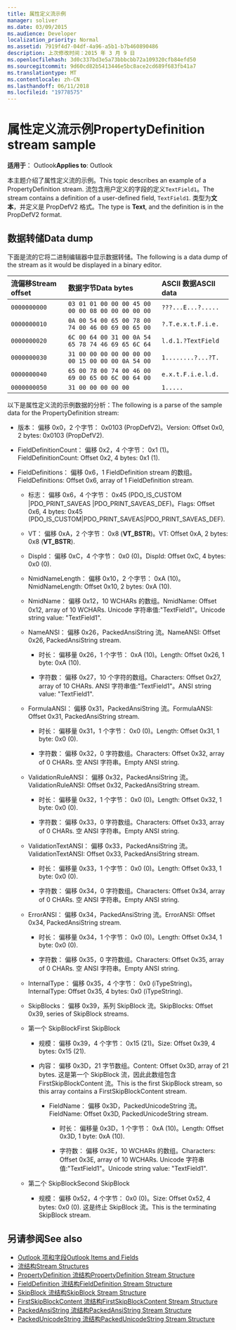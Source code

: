 ```yaml
---
title: 属性定义流示例
manager: soliver
ms.date: 03/09/2015
ms.audience: Developer
localization_priority: Normal
ms.assetid: 7919f4d7-04df-4a96-a5b1-b7b460890486
description: 上次修改时间：2015 年 3 月 9 日
ms.openlocfilehash: 3d0c337bd3e5a73bbbcbb72a109320cfb84efd50
ms.sourcegitcommit: 9d60cd82b5413446e5bc8ace2cd689f683fb41a7
ms.translationtype: MT
ms.contentlocale: zh-CN
ms.lasthandoff: 06/11/2018
ms.locfileid: "19778575"
---
```

# <a name="propertydefinition-stream-sample"></a><span data-ttu-id="aa3cf-103">属性定义流示例</span><span class="sxs-lookup"><span data-stu-id="aa3cf-103">PropertyDefinition stream sample</span></span>

<span data-ttu-id="aa3cf-104">**适用于**： Outlook</span><span class="sxs-lookup"><span data-stu-id="aa3cf-104">**Applies to**: Outlook</span></span> 
  
<span data-ttu-id="aa3cf-105">本主题介绍了属性定义流的示例。</span><span class="sxs-lookup"><span data-stu-id="aa3cf-105">This topic describes an example of a PropertyDefinition stream.</span></span> <span data-ttu-id="aa3cf-106">流包含用户定义的字段的定义`TextField1`。</span><span class="sxs-lookup"><span data-stu-id="aa3cf-106">The stream contains a definition of a user-defined field,  `TextField1`.</span></span> <span data-ttu-id="aa3cf-107">类型为**文本**，并定义是 PropDefV2 格式。</span><span class="sxs-lookup"><span data-stu-id="aa3cf-107">The type is **Text**, and the definition is in the PropDefV2 format.</span></span>
  
## <a name="data-dump"></a><span data-ttu-id="aa3cf-108">数据转储</span><span class="sxs-lookup"><span data-stu-id="aa3cf-108">Data dump</span></span>

<span data-ttu-id="aa3cf-109">下面是流的它将二进制编辑器中显示数据转储。</span><span class="sxs-lookup"><span data-stu-id="aa3cf-109">The following is a data dump of the stream as it would be displayed in a binary editor.</span></span>
  
|<span data-ttu-id="aa3cf-110">流偏移</span><span class="sxs-lookup"><span data-stu-id="aa3cf-110">Stream offset</span></span>|<span data-ttu-id="aa3cf-111">数据字节</span><span class="sxs-lookup"><span data-stu-id="aa3cf-111">Data bytes</span></span>|<span data-ttu-id="aa3cf-112">ASCII 数据</span><span class="sxs-lookup"><span data-stu-id="aa3cf-112">ASCII data</span></span>|
|:-----|:-----|:-----|
| `0000000000` <br/> | `03 01 01 00 00 00 45 00 00 00 08 00 00 00 00 00` <br/> | `???...E...?.....` <br/> |
| `0000000010` <br/> | `0A 00 54 00 65 00 78 00 74 00 46 00 69 00 65 00` <br/> | `?.T.e.x.t.F.i.e.` <br/> |
| `0000000020` <br/> | `6C 00 64 00 31 00 0A 54 65 78 74 46 69 65 6C 64` <br/> | `l.d.1.?TextField` <br/> |
| `0000000030` <br/> | `31 00 00 00 00 00 00 00 00 15 00 00 00 0A 54 00` <br/> | `1........?...?T.` <br/> |
| `0000000040` <br/> | `65 00 78 00 74 00 46 00 69 00 65 00 6C 00 64 00` <br/> | `e.x.t.F.i.e.l.d.` <br/> |
| `0000000050` <br/> | `31 00 00 00 00 00` <br/> | `1.....` <br/> |
   
<span data-ttu-id="aa3cf-113">以下是属性定义流的示例数据的分析：</span><span class="sxs-lookup"><span data-stu-id="aa3cf-113">The following is a parse of the sample data for the PropertyDefinition stream:</span></span>
  
- <span data-ttu-id="aa3cf-114">版本： 偏移 0x0，2 个字节： 0x0103 (PropDefV2)。</span><span class="sxs-lookup"><span data-stu-id="aa3cf-114">Version: Offset 0x0, 2 bytes: 0x0103 (PropDefV2).</span></span>
    
- <span data-ttu-id="aa3cf-115">FieldDefinitionCount： 偏移 0x2，4 个字节： 0x1 (1)。</span><span class="sxs-lookup"><span data-stu-id="aa3cf-115">FieldDefinitionCount: Offset 0x2, 4 bytes: 0x1 (1).</span></span>
    
- <span data-ttu-id="aa3cf-116">FieldDefinitions： 偏移 0x6，1 FieldDefinition stream 的数组。</span><span class="sxs-lookup"><span data-stu-id="aa3cf-116">FieldDefinitions: Offset 0x6, array of 1 FieldDefinition stream.</span></span>
    
  - <span data-ttu-id="aa3cf-117">标志： 偏移 0x6，4 个字节： 0x45 (PDO_IS_CUSTOM |PDO_PRINT_SAVEAS |PDO_PRINT_SAVEAS_DEF)。</span><span class="sxs-lookup"><span data-stu-id="aa3cf-117">Flags: Offset 0x6, 4 bytes: 0x45 (PDO_IS_CUSTOM|PDO_PRINT_SAVEAS|PDO_PRINT_SAVEAS_DEF).</span></span>
    
  - <span data-ttu-id="aa3cf-118">VT： 偏移 0xA，2 个字节： 0x8 (**VT_BSTR**)。</span><span class="sxs-lookup"><span data-stu-id="aa3cf-118">VT: Offset 0xA, 2 bytes: 0x8 (**VT_BSTR**).</span></span>
    
  - <span data-ttu-id="aa3cf-119">DispId： 偏移 0xC，4 个字节： 0x0 (0)。</span><span class="sxs-lookup"><span data-stu-id="aa3cf-119">DispId: Offset 0xC, 4 bytes: 0x0 (0).</span></span>
    
  - <span data-ttu-id="aa3cf-120">NmidNameLength： 偏移 0x10，2 个字节： 0xA (10)。</span><span class="sxs-lookup"><span data-stu-id="aa3cf-120">NmidNameLength: Offset 0x10, 2 bytes: 0xA (10).</span></span>
    
  - <span data-ttu-id="aa3cf-121">NmidName： 偏移 0x12，10 WCHARs 的数组。</span><span class="sxs-lookup"><span data-stu-id="aa3cf-121">NmidName: Offset 0x12, array of 10 WCHARs.</span></span> <span data-ttu-id="aa3cf-122">Unicode 字符串值:"TextField1"。</span><span class="sxs-lookup"><span data-stu-id="aa3cf-122">Unicode string value: "TextField1".</span></span>
    
  - <span data-ttu-id="aa3cf-123">NameANSI： 偏移 0x26，PackedAnsiString 流。</span><span class="sxs-lookup"><span data-stu-id="aa3cf-123">NameANSI: Offset 0x26, PackedAnsiString stream.</span></span>
    
    - <span data-ttu-id="aa3cf-124">时长： 偏移量 0x26，1 个字节： 0xA (10)。</span><span class="sxs-lookup"><span data-stu-id="aa3cf-124">Length: Offset 0x26, 1 byte: 0xA (10).</span></span>
      
    - <span data-ttu-id="aa3cf-125">字符数： 偏移 0x27，10 个字符的数组。</span><span class="sxs-lookup"><span data-stu-id="aa3cf-125">Characters: Offset 0x27, array of 10 CHARs.</span></span> <span data-ttu-id="aa3cf-126">ANSI 字符串值:"TextField1"。</span><span class="sxs-lookup"><span data-stu-id="aa3cf-126">ANSI string value: "TextField1".</span></span>
    
  - <span data-ttu-id="aa3cf-127">FormulaANSI： 偏移 0x31，PackedAnsiString 流。</span><span class="sxs-lookup"><span data-stu-id="aa3cf-127">FormulaANSI: Offset 0x31, PackedAnsiString stream.</span></span>
    
    - <span data-ttu-id="aa3cf-128">时长： 偏移量 0x31，1 个字节： 0x0 (0)。</span><span class="sxs-lookup"><span data-stu-id="aa3cf-128">Length: Offset 0x31, 1 byte: 0x0 (0).</span></span>
      
    - <span data-ttu-id="aa3cf-129">字符数： 偏移 0x32，0 字符数组。</span><span class="sxs-lookup"><span data-stu-id="aa3cf-129">Characters: Offset 0x32, array of 0 CHARs.</span></span> <span data-ttu-id="aa3cf-130">空 ANSI 字符串。</span><span class="sxs-lookup"><span data-stu-id="aa3cf-130">Empty ANSI string.</span></span>
    
  - <span data-ttu-id="aa3cf-131">ValidationRuleANSI： 偏移 0x32，PackedAnsiString 流。</span><span class="sxs-lookup"><span data-stu-id="aa3cf-131">ValidationRuleANSI: Offset 0x32, PackedAnsiString stream.</span></span>
    
    - <span data-ttu-id="aa3cf-132">时长： 偏移量 0x32，1 个字节： 0x0 (0)。</span><span class="sxs-lookup"><span data-stu-id="aa3cf-132">Length: Offset 0x32, 1 byte: 0x0 (0).</span></span>
      
    - <span data-ttu-id="aa3cf-133">字符数： 偏移 0x33，0 字符数组。</span><span class="sxs-lookup"><span data-stu-id="aa3cf-133">Characters: Offset 0x33, array of 0 CHARs.</span></span> <span data-ttu-id="aa3cf-134">空 ANSI 字符串。</span><span class="sxs-lookup"><span data-stu-id="aa3cf-134">Empty ANSI string.</span></span>
    
  - <span data-ttu-id="aa3cf-135">ValidationTextANSI： 偏移 0x33，PackedAnsiString 流。</span><span class="sxs-lookup"><span data-stu-id="aa3cf-135">ValidationTextANSI: Offset 0x33, PackedAnsiString stream.</span></span>
    
    - <span data-ttu-id="aa3cf-136">时长： 偏移量 0x33，1 个字节： 0x0 (0)。</span><span class="sxs-lookup"><span data-stu-id="aa3cf-136">Length: Offset 0x33, 1 byte: 0x0 (0).</span></span>
      
    - <span data-ttu-id="aa3cf-137">字符数： 偏移 0x34，0 字符数组。</span><span class="sxs-lookup"><span data-stu-id="aa3cf-137">Characters: Offset 0x34, array of 0 CHARs.</span></span> <span data-ttu-id="aa3cf-138">空 ANSI 字符串。</span><span class="sxs-lookup"><span data-stu-id="aa3cf-138">Empty ANSI string.</span></span>
    
  - <span data-ttu-id="aa3cf-139">ErrorANSI： 偏移 0x34，PackedAnsiString 流。</span><span class="sxs-lookup"><span data-stu-id="aa3cf-139">ErrorANSI: Offset 0x34, PackedAnsiString stream.</span></span>
    
    - <span data-ttu-id="aa3cf-140">时长： 偏移量 0x34，1 个字节： 0x0 (0)。</span><span class="sxs-lookup"><span data-stu-id="aa3cf-140">Length: Offset 0x34, 1 byte: 0x0 (0).</span></span>
      
    - <span data-ttu-id="aa3cf-141">字符数： 偏移 0x35，0 字符数组。</span><span class="sxs-lookup"><span data-stu-id="aa3cf-141">Characters: Offset 0x35, array of 0 CHARs.</span></span> <span data-ttu-id="aa3cf-142">空 ANSI 字符串。</span><span class="sxs-lookup"><span data-stu-id="aa3cf-142">Empty ANSI string.</span></span>
    
  - <span data-ttu-id="aa3cf-143">InternalType： 偏移 0x35，4 个字节： 0x0 (iTypeString)。</span><span class="sxs-lookup"><span data-stu-id="aa3cf-143">InternalType: Offset 0x35, 4 bytes: 0x0 (iTypeString).</span></span>
    
  - <span data-ttu-id="aa3cf-144">SkipBlocks： 偏移 0x39，系列 SkipBlock 流。</span><span class="sxs-lookup"><span data-stu-id="aa3cf-144">SkipBlocks: Offset 0x39, series of SkipBlock streams.</span></span>
    
  - <span data-ttu-id="aa3cf-145">第一个 SkipBlock</span><span class="sxs-lookup"><span data-stu-id="aa3cf-145">First SkipBlock</span></span>
    
    - <span data-ttu-id="aa3cf-146">规模： 偏移 0x39，4 个字节： 0x15 (21)。</span><span class="sxs-lookup"><span data-stu-id="aa3cf-146">Size: Offset 0x39, 4 bytes: 0x15 (21).</span></span>
      
    - <span data-ttu-id="aa3cf-147">内容： 偏移 0x3D，21 字节数组。</span><span class="sxs-lookup"><span data-stu-id="aa3cf-147">Content: Offset 0x3D, array of 21 bytes.</span></span> <span data-ttu-id="aa3cf-148">这是第一个 SkipBlock 流，因此此数组包含 FirstSkipBlockContent 流。</span><span class="sxs-lookup"><span data-stu-id="aa3cf-148">This is the first SkipBlock stream, so this array contains a FirstSkipBlockContent stream.</span></span>
      
      - <span data-ttu-id="aa3cf-149">FieldName： 偏移 0x3D，PackedUnicodeString 流。</span><span class="sxs-lookup"><span data-stu-id="aa3cf-149">FieldName: Offset 0x3D, PackedUnicodeString stream.</span></span>
        
        - <span data-ttu-id="aa3cf-150">时长： 偏移量 0x3D，1 个字节： 0xA (10)。</span><span class="sxs-lookup"><span data-stu-id="aa3cf-150">Length: Offset 0x3D, 1 byte: 0xA (10).</span></span>
          
        - <span data-ttu-id="aa3cf-151">字符数： 偏移 0x3E，10 WCHARs 的数组。</span><span class="sxs-lookup"><span data-stu-id="aa3cf-151">Characters: Offset 0x3E, array of 10 WCHARs.</span></span> <span data-ttu-id="aa3cf-152">Unicode 字符串值:"TextField1"。</span><span class="sxs-lookup"><span data-stu-id="aa3cf-152">Unicode string value: "TextField1".</span></span>
    
  - <span data-ttu-id="aa3cf-153">第二个 SkipBlock</span><span class="sxs-lookup"><span data-stu-id="aa3cf-153">Second SkipBlock</span></span>
    
    - <span data-ttu-id="aa3cf-154">规模： 偏移 0x52，4 个字节： 0x0 (0)。</span><span class="sxs-lookup"><span data-stu-id="aa3cf-154">Size: Offset 0x52, 4 bytes: 0x0 (0).</span></span> <span data-ttu-id="aa3cf-155">这是终止 SkipBlock 流。</span><span class="sxs-lookup"><span data-stu-id="aa3cf-155">This is the terminating SkipBlock stream.</span></span>
    
## <a name="see-also"></a><span data-ttu-id="aa3cf-156">另请参阅</span><span class="sxs-lookup"><span data-stu-id="aa3cf-156">See also</span></span>

- [<span data-ttu-id="aa3cf-157">Outlook 项和字段</span><span class="sxs-lookup"><span data-stu-id="aa3cf-157">Outlook Items and Fields</span></span>](outlook-items-and-fields.md)
- [<span data-ttu-id="aa3cf-158">流结构</span><span class="sxs-lookup"><span data-stu-id="aa3cf-158">Stream Structures</span></span>](stream-structures.md)
- [<span data-ttu-id="aa3cf-159">PropertyDefinition 流结构</span><span class="sxs-lookup"><span data-stu-id="aa3cf-159">PropertyDefinition Stream Structure</span></span>](propertydefinition-stream-structure.md)
- [<span data-ttu-id="aa3cf-160">FieldDefinition 流结构</span><span class="sxs-lookup"><span data-stu-id="aa3cf-160">FieldDefinition Stream Structure</span></span>](fielddefinition-stream-structure.md)
- [<span data-ttu-id="aa3cf-161">SkipBlock 流结构</span><span class="sxs-lookup"><span data-stu-id="aa3cf-161">SkipBlock Stream Structure</span></span>](skipblock-stream-structure.md)
- [<span data-ttu-id="aa3cf-162">FirstSkipBlockContent 流结构</span><span class="sxs-lookup"><span data-stu-id="aa3cf-162">FirstSkipBlockContent Stream Structure</span></span>](firstskipblockcontent-stream-structure.md)
- [<span data-ttu-id="aa3cf-163">PackedAnsiString 流结构</span><span class="sxs-lookup"><span data-stu-id="aa3cf-163">PackedAnsiString Stream Structure</span></span>](packedansistring-stream-structure.md)
- [<span data-ttu-id="aa3cf-164">PackedUnicodeString 流结构</span><span class="sxs-lookup"><span data-stu-id="aa3cf-164">PackedUnicodeString Stream Structure</span></span>](packedunicodestring-stream-structure.md)

